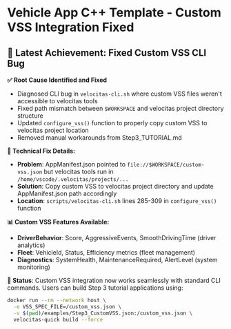 # Vehicle App C++ Template - Custom VSS Integration Fixed

## 🎯 Latest Achievement: Fixed Custom VSS CLI Bug

**✅ Root Cause Identified and Fixed**
- Diagnosed CLI bug in `velocitas-cli.sh` where custom VSS files weren't accessible to velocitas tools
- Fixed path mismatch between `$WORKSPACE` and velocitas project directory structure
- Updated `configure_vss()` function to properly copy custom VSS to velocitas project location
- Removed manual workarounds from Step3_TUTORIAL.md

**🔧 Technical Fix Details:**
- **Problem**: AppManifest.json pointed to `file://$WORKSPACE/custom-vss.json` but velocitas tools run in `/home/vscode/.velocitas/projects/...`
- **Solution**: Copy custom VSS to velocitas project directory and update AppManifest.json path accordingly
- **Location**: `scripts/velocitas-cli.sh` lines 285-309 in `configure_vss()` function

**📊 Custom VSS Features Available:**
- **DriverBehavior**: Score, AggressiveEvents, SmoothDrivingTime (driver analytics)
- **Fleet**: VehicleId, Status, Efficiency metrics (fleet management)  
- **Diagnostics**: SystemHealth, MaintenanceRequired, AlertLevel (system monitoring)

**🎉 Status**: Custom VSS integration now works seamlessly with standard CLI commands. Users can build Step 3 tutorial applications using:
```bash
docker run --rm --network host \
  -e VSS_SPEC_FILE=/custom_vss.json \
  -v $(pwd)/examples/Step3_CustomVSS.json:/custom_vss.json \
  velocitas-quick build --force
```